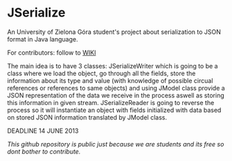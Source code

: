 ﻿JSerialize
==========

An University of Zielona Góra student's project about serialization to JSON format in Java language.

For contributors: follow to [WIKI](https://github.com/exesoft/JSerialize/wiki/)


The main idea is to have 3 classes: JSerializeWriter which is going to be a class where we load the object, go through all the fields, store the information about its type and value (with knowledge of possible circual references or references to same objects) and using JModel class provide a JSON representation of the data we receive in the process aswell as storing this information in given stream. JSerializeReader is going to reverse the process so it will instantiate an object with fields initialized with data based on stored JSON information translated by JModel class.


DEADLINE 14 JUNE 2013


_This github repository is public just because we are students and its free so dont bother to contribute._





